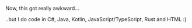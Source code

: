 Now, this got really awkward... 

..but I do code in C#, Java, Kotlin, JavaScript/TypeScript, Rust and HTML :)

